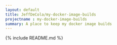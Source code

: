 ```yaml
---
layout: default
title: JeffDeCola/my-docker-image-builds
projectname : my-docker-image-builds
summary: A place to keep my docker image builds
---
```


{% include README.md %}
